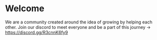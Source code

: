 # Welcome

We are a community created around the idea of growing by helping each other. Join our discord to meet everyone and be a part of this journey -> https://discord.gg/R3cnnK6fy9
